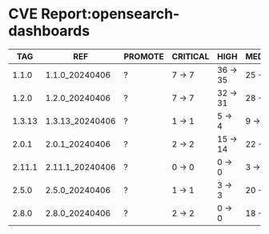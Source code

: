 # CVE Report:opensearch-dashboards
|  TAG   |       REF       | PROMOTE | CRITICAL |   HIGH   |  MEDIUM  |  LOW   | UNKNOWN |
|--------|-----------------|---------|----------|----------|----------|--------|---------|
| 1.1.0  | 1.1.0_20240406  | ?       | 7 -> 7   | 36 -> 35 | 25 -> 21 | 6 -> 5 | 0 -> 0  |
| 1.2.0  | 1.2.0_20240406  | ?       | 7 -> 7   | 32 -> 31 | 28 -> 24 | 6 -> 5 | 0 -> 0  |
| 1.3.13 | 1.3.13_20240406 | ?       | 1 -> 1   | 5 -> 4   | 9 -> 5   | 4 -> 3 | 0 -> 0  |
| 2.0.1  | 2.0.1_20240406  | ?       | 2 -> 2   | 15 -> 14 | 22 -> 18 | 3 -> 2 | 0 -> 0  |
| 2.11.1 | 2.11.1_20240406 | ?       | 0 -> 0   | 0 -> 0   | 3 -> 3   | 0 -> 0 | 0 -> 0  |
| 2.5.0  | 2.5.0_20240406  | ?       | 1 -> 1   | 3 -> 3   | 20 -> 20 | 0 -> 0 | 0 -> 0  |
| 2.8.0  | 2.8.0_20240406  | ?       | 2 -> 2   | 0 -> 0   | 18 -> 18 | 1 -> 1 | 0 -> 0  |
